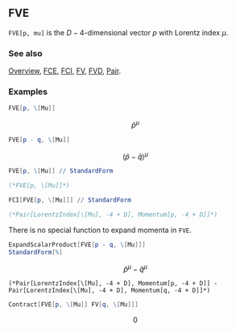 ## FVE

`FVE[p, mu]` is the $D-4$-dimensional vector $p$ with Lorentz index $\mu$.

### See also

[Overview](Extra/FeynCalc.md), [FCE](FCE.md), [FCI](FCI.md), [FV](FV.md), [FVD](FVD.md), [Pair](Pair.md).

### Examples

```mathematica
FVE[p, \[Mu]]
```

$$\hat{p}^{\mu }$$

```mathematica
FVE[p - q, \[Mu]]
```

$$\left(\hat{p}-\hat{q}\right)^{\mu }$$

```mathematica
FVE[p, \[Mu]] // StandardForm

(*FVE[p, \[Mu]]*)
```

```mathematica
FCI[FVE[p, \[Mu]]] // StandardForm

(*Pair[LorentzIndex[\[Mu], -4 + D], Momentum[p, -4 + D]]*)
```

There is no special function to expand momenta in `FVE`.

```mathematica
ExpandScalarProduct[FVE[p - q, \[Mu]]]
StandardForm[%]
```

$$\hat{p}^{\mu }-\hat{q}^{\mu }$$

```
(*Pair[LorentzIndex[\[Mu], -4 + D], Momentum[p, -4 + D]] - Pair[LorentzIndex[\[Mu], -4 + D], Momentum[q, -4 + D]]*)
```

```mathematica
Contract[FVE[p, \[Mu]] FV[q, \[Mu]]]
```

$$0$$
